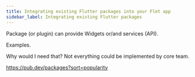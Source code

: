 ```yaml
---
title: Integrating existing Flutter packages into your Flet app
sidebar_label: Integrating existing Flutter packages
---
```


Package (or plugin) can provide Widgets or/and services (API).

Examples.

Why would I need that? Not everything could be implemented by core team.

https://pub.dev/packages?sort=popularity